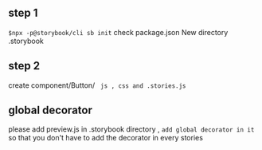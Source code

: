 ## step 1
`$npx -p@storybook/cli sb init`
check package.json 
New directory .storybook
## step 2
create component/Button/
` js , css and .stories.js`

## global decorator 
please add preview.js in .storybook directory ,
`add global decorator in it`
so that you don't have to add  the decorator in every stories